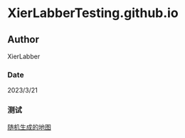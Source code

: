 # XierLabberTesting.github.io

## Author
XierLabber

### Date
2023/3/21

### 测试
[随机生成的地图](https://XierLabber.github.io/map_visual_prov.html)

